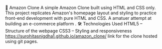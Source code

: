 🛒 Amazon Clone
A simple Amazon Clone built using HTML and CSS only. This project replicates Amazon's homepage layout and styling to practice front-end development with pure HTML and CSS.
A amatuer attempt at building an e-commerce platform .
🛠️ Technologies Used
HTML5 – Structure of the webpage
CSS3 – Styling and responsiveness
https://surohitasnigdha1.github.io/amazon_clone/
link for the clone hosted using git pages.

